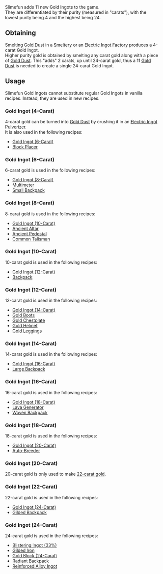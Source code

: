 Slimefun adds 11 new Gold Ingots to the game.<br>
They are differentiated by their purity (measured in "carats"), with the lowest purity being 4 and the highest being 24.

## Obtaining
Smelting [Gold Dust](https://github.com/TheBusyBiscuit/Slimefun4/wiki/Gold-Dust) in a [Smeltery](https://github.com/TheBusyBiscuit/Slimefun4/wiki/Smeltery) or an [Electric Ingot Factory](https://github.com/TheBusyBiscuit/Slimefun4/wiki/Electric-Ingot-Factory) produces a 4-carat Gold Ingot.<br>
Higher purity gold is obtained by smelting any carat gold along with a piece of [Gold Dust](https://github.com/TheBusyBiscuit/Slimefun4/wiki/Gold-Dust). This "adds" 2 carats, up until 24-carat gold, thus a 11 [Gold Dust](https://github.com/TheBusyBiscuit/Gold-Dust) is needed to create a single 24-carat Gold Ingot. 

## Usage
Slimefun Gold Ingots cannot substitute regular Gold Ingots in vanilla recipes. Instead, they are used in new recipes.

### Gold Ingot (4-Carat)
4-carat gold can be turned into [Gold Dust](https://github.com/TheBusyBiscuit/Gold-Dust) by crushing it in an [Electric Ingot Pulverizer](https://github.com/TheBusyBiscuit/Slimefun4/wiki/Electric-Ingot-Pulverizer).<br>
It is also used in the following recipes:
* [Gold Ingot (6-Carat)](https://github.com/TheBusyBiscuit/Slimefun4/wiki/Gold-Ingot#Gold-Ingot-6-Carat)
* [Block Placer](https://github.com/TheBusyBiscuit/Slimefun4/wiki/Block-Placer)

### Gold Ingot (6-Carat)
6-carat gold is used in the following recipes:
* [Gold Ingot (8-Carat)](https://github.com/TheBusyBiscuit/Slimefun4/wiki/Gold-Ingot#Gold-Ingot-8-Carat)
* [Multimeter](https://github.com/TheBusyBiscuit/Slimefun4/wiki/Multimeter)
* [Small Backpack](https://github.com/TheBusyBiscuit/Slimefun4/wiki/Backpacks)

### Gold Ingot (8-Carat)
8-carat gold is used in the following recipes:
* [Gold Ingot (10-Carat)](https://github.com/TheBusyBiscuit/Slimefun4/wiki/Gold-Ingot#Gold-Ingot-10-Carat)
* [Ancient Altar](https://github.com/TheBusyBiscuit/Slimefun4/wiki/Ancient-Altar)
* [Ancient Pedestal](https://github.com/TheBusyBiscuit/Slimefun4/wiki/Ancient-Pedestal)
* [Common Talisman](https://github.com/TheBusyBiscuit/Slimefun4/wiki/Common-Talisman)

### Gold Ingot (10-Carat)
10-carat gold is used in the following recipes:
* [Gold Ingot (12-Carat)](https://github.com/TheBusyBiscuit/Slimefun4/wiki/Gold-Ingot#Gold-Ingot-12-Carat)
* [Backpack](https://github.com/TheBusyBiscuit/Slimefun4/wiki/Backpacks)

### Gold Ingot (12-Carat)
12-carat gold is used in the following recipes:
* [Gold Ingot (14-Carat)](https://github.com/TheBusyBiscuit/Slimefun4/wiki/Gold-Ingot#Gold-Ingot-14-Carat)
* [Gold Boots](https://github.com/TheBusyBiscuit/Slimefun4/wiki/Gold-Armor)
* [Gold Chestplate](https://github.com/TheBusyBiscuit/Slimefun4/wiki/Gold-Armor)
* [Gold Helmet](https://github.com/TheBusyBiscuit/Slimefun4/wiki/Gold-Armor)
* [Gold Leggings](https://github.com/TheBusyBiscuit/Slimefun4/wiki/Gold-Armor)

### Gold Ingot (14-Carat)
14-carat gold is used in the following recipes:
* [Gold Ingot (16-Carat)](https://github.com/TheBusyBiscuit/Slimefun4/wiki/Gold-Ingot#Gold-Ingot-16-Carat)
* [Large Backpack](https://github.com/TheBusyBiscuit/Slimefun4/wiki/Backpacks)

### Gold Ingot (16-Carat)
16-carat gold is used in the following recipes:
* [Gold Ingot (18-Carat)](https://github.com/TheBusyBiscuit/Slimefun4/wiki/Gold-Ingot#Gold-Ingot-18-Carat)
* [Lava Generator](https://github.com/TheBusyBiscuit/Slimefun4/wiki/Lava-Generator)
* [Woven Backpack](https://github.com/TheBusyBiscuit/Slimefun4/wiki/Backpacks)

### Gold Ingot (18-Carat)
18-carat gold is used in the following recipes:
* [Gold Ingot (20-Carat)](https://github.com/TheBusyBiscuit/Slimefun4/wiki/Gold-Ingot#Gold-Ingot-20-Carat)
* [Auto-Breeder](https://github.com/TheBusyBiscuit/Slimefun4/wiki/Auto-Breeder)

### Gold Ingot (20-Carat)
20-carat gold is only used to make [22-carat gold](https://github.com/TheBusyBiscuit/Slimefun4/wiki/Gold-Ingot#Gold-Ingot-22-Carat).

### Gold Ingot (22-Carat)
22-carat gold is used in the following recipes:
* [Gold Ingot (24-Carat)](https://github.com/TheBusyBiscuit/Slimefun4/wiki/Gold-Ingot#Gold-Ingot-24-Carat)
* [Gilded Backpack](https://github.com/TheBusyBiscuit/Slimefun4/wiki/Backpacks)

### Gold Ingot (24-Carat)
24-carat gold is used in the following recipes:
* [Blistering Ingot (33%)](https://github.com/TheBusyBiscuit/Slimefun4/wiki/Blistering-Ingot#Blistering-Ingot-33%)
* [Gilded Iron](https://github.com/TheBusyBiscuit/Slimefun4/wiki/Gilded-Iron)
* [Gold Block (24-Carat)](https://github.com/TheBusyBiscuit/Slimefun4/wiki/Gold-Block)
* [Radiant Backpack](https://github.com/TheBusyBiscuit/Slimefun4/wiki/Backpacks)
* [Reinforced Alloy Ingot](https://github.com/TheBusyBiscuit/Slimefun4/wiki/Reinforced-Alloy-Ingot)
